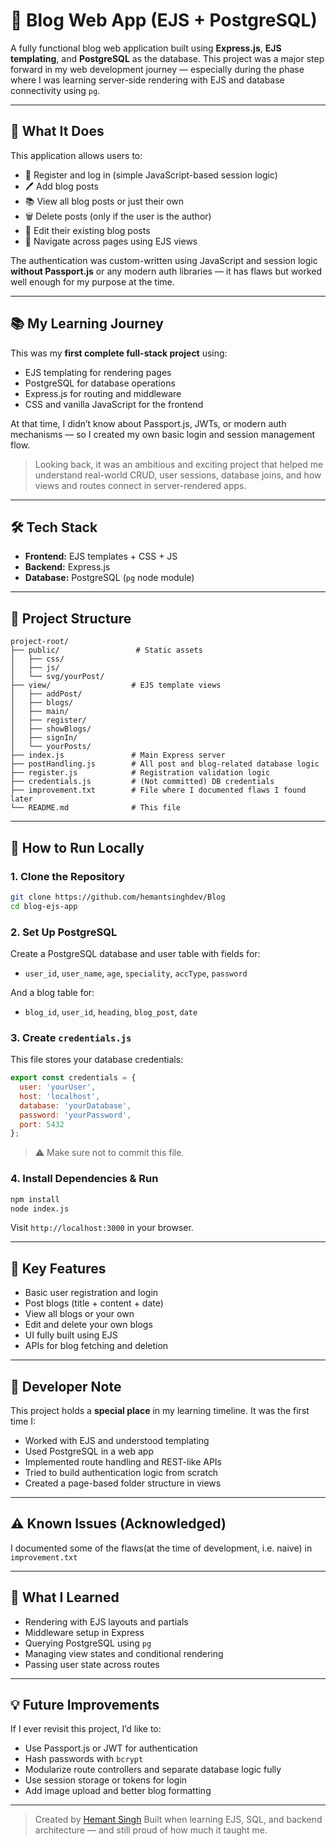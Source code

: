 # 📝 Blog Web App (EJS + PostgreSQL)

A fully functional blog web application built using **Express.js**, **EJS templating**, and **PostgreSQL** as the database. This project was a major step forward in my web development journey — especially during the phase where I was learning server-side rendering with EJS and database connectivity using `pg`.

---

## 🚀 What It Does

This application allows users to:

- 👤 Register and log in (simple JavaScript-based session logic)
- 🖊️ Add blog posts
- 📚 View all blog posts or just their own
- 🗑️ Delete posts (only if the user is the author)
- 📝 Edit their existing blog posts
- 🧭 Navigate across pages using EJS views

The authentication was custom-written using JavaScript and session logic **without Passport.js** or any modern auth libraries — it has flaws but worked well enough for my purpose at the time.

---

## 📚 My Learning Journey

This was my **first complete full-stack project** using:

- EJS templating for rendering pages
- PostgreSQL for database operations
- Express.js for routing and middleware
- CSS and vanilla JavaScript for the frontend

At that time, I didn’t know about Passport.js, JWTs, or modern auth mechanisms — so I created my own basic login and session management flow.

> Looking back, it was an ambitious and exciting project that helped me understand real-world CRUD, user sessions, database joins, and how views and routes connect in server-rendered apps.

---

## 🛠 Tech Stack

- **Frontend:** EJS templates + CSS + JS
- **Backend:** Express.js
- **Database:** PostgreSQL (`pg` node module)

---

## 📁 Project Structure
```
project-root/
├── public/                 # Static assets
│   ├── css/
│   ├── js/
│   └── svg/yourPost/
├── view/                  # EJS template views
│   ├── addPost/
│   ├── blogs/
│   ├── main/
│   ├── register/
│   ├── showBlogs/
│   ├── signIn/
│   └── yourPosts/
├── index.js               # Main Express server
├── postHandling.js        # All post and blog-related database logic
├── register.js            # Registration validation logic
├── credentials.js         # (Not committed) DB credentials
├── improvement.txt        # File where I documented flaws I found later
└── README.md              # This file
```
---

## 🔧 How to Run Locally

### 1. Clone the Repository

```bash
git clone https://github.com/hemantsinghdev/Blog
cd blog-ejs-app
````

### 2. Set Up PostgreSQL

Create a PostgreSQL database and user table with fields for:

* `user_id`, `user_name`, `age`, `speciality`, `accType`, `password`

And a blog table for:

* `blog_id`, `user_id`, `heading`, `blog_post`, `date`

### 3. Create `credentials.js`

This file stores your database credentials:

```js
export const credentials = {
  user: 'yourUser',
  host: 'localhost',
  database: 'yourDatabase',
  password: 'yourPassword',
  port: 5432
};
```

> ⚠️ Make sure not to commit this file.

### 4. Install Dependencies & Run

```bash
npm install
node index.js
```

Visit `http://localhost:3000` in your browser.

---

## 🧠 Key Features

* Basic user registration and login
* Post blogs (title + content + date)
* View all blogs or your own
* Edit and delete your own blogs
* UI fully built using EJS
* APIs for blog fetching and deletion

---

## 📝 Developer Note

This project holds a **special place** in my learning timeline. It was the first time I:

* Worked with EJS and understood templating
* Used PostgreSQL in a web app
* Implemented route handling and REST-like APIs
* Tried to build authentication logic from scratch
* Created a page-based folder structure in views

---

## ⚠️ Known Issues (Acknowledged)

I documented some of the flaws(at the time of development, i.e. naive) in `improvement.txt`

---

## 📌 What I Learned

* Rendering with EJS layouts and partials
* Middleware setup in Express
* Querying PostgreSQL using `pg`
* Managing view states and conditional rendering
* Passing user state across routes

---

## 💡 Future Improvements

If I ever revisit this project, I’d like to:

* Use Passport.js or JWT for authentication
* Hash passwords with `bcrypt`
* Modularize route controllers and separate database logic fully
* Use session storage or tokens for login
* Add image upload and better blog formatting

---

> Created by [Hemant Singh](https://github.com/hemantsinghdev)
> Built when learning EJS, SQL, and backend architecture — and still proud of how much it taught me.
